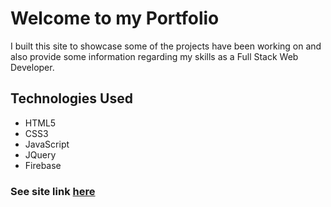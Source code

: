 # Welcome to my Portfolio
I built this site to showcase some of the projects have been working on and also provide some information regarding my skills as a Full Stack Web Developer. 

## Technologies Used
* HTML5
* CSS3
* JavaScript
* JQuery
* Firebase

### See site link [here](https://emerzonic.github.io/Portfolio/)